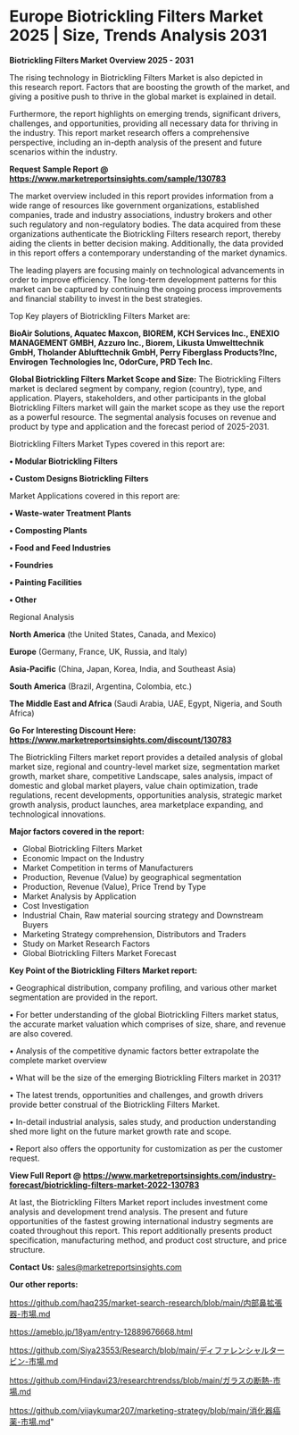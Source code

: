 # Europe Biotrickling Filters Market 2025 | Size, Trends Analysis 2031

<Strong> Biotrickling Filters Market Overview 2025 - 2031</strong>

The rising technology in Biotrickling Filters Market is also depicted in this research report. Factors that are boosting the growth of the market, and giving a positive push to thrive in the global market is explained in detail.

Furthermore, the report highlights on emerging trends, significant drivers, challenges, and opportunities, providing all necessary data for thriving in the industry. This report market research offers a comprehensive perspective, including an in-depth analysis of the present and future scenarios within the industry.

<strong>Request Sample Report @ <a href=https://www.marketreportsinsights.com/sample/130783>https://www.marketreportsinsights.com/sample/130783</a></strong>

The market overview included in this report provides information from a wide range of resources like government organizations, established companies, trade and industry associations, industry brokers and other such regulatory and non-regulatory bodies. The data acquired from these organizations authenticate the Biotrickling Filters research report, thereby aiding the clients in better decision making. Additionally, the data provided in this report offers a contemporary understanding of the market dynamics.

The leading players are focusing mainly on technological advancements in order to improve efficiency. The long-term development patterns for this market can be captured by continuing the ongoing process improvements and financial stability to invest in the best strategies.

Top Key players of Biotrickling Filters Market are:

<strong>BioAir Solutions, Aquatec Maxcon, BIOREM, KCH Services Inc., ENEXIO MANAGEMENT GMBH, Azzuro Inc., Biorem, Likusta Umwelttechnik GmbH, Tholander Ablufttechnik GmbH, Perry Fiberglass Products?Inc, Envirogen Technologies Inc, OdorCure, PRD Tech Inc.</strong>

<strong><b>Global Biotrickling Filters Market Scope and Size:</b></strong>
The Biotrickling Filters market is declared segment by company, region (country), type, and application. Players, stakeholders, and other participants in the global Biotrickling Filters market will gain the market scope as they use the report as a powerful resource. The segmental analysis focuses on revenue and product by type and application and the forecast period of 2025-2031.

Biotrickling Filters Market Types covered in this report are:

<strong>• Modular Biotrickling Filters

• Custom Designs Biotrickling Filters</strong>

Market Applications covered in this report are:

<strong>• Waste-water Treatment Plants

• Composting Plants

• Food and Feed Industries

• Foundries

• Painting Facilities

• Other</strong> 

Regional Analysis

<strong>North America</strong> (the United States, Canada, and Mexico)

<strong>Europe</strong> (Germany, France, UK, Russia, and Italy)

<strong>Asia-Pacific</strong> (China, Japan, Korea, India, and Southeast Asia)

<strong>South America</strong> (Brazil, Argentina, Colombia, etc.)

<strong>The Middle East and Africa</strong> (Saudi Arabia, UAE, Egypt, Nigeria, and South Africa)

<strong>Go For Interesting Discount Here: <a href=https://www.marketreportsinsights.com/discount/130783>https://www.marketreportsinsights.com/discount/130783</a></strong>

The Biotrickling Filters market report provides a detailed analysis of global market size, regional and country-level market size, segmentation market growth, market share, competitive Landscape, sales analysis, impact of domestic and global market players, value chain optimization, trade regulations, recent developments, opportunities analysis, strategic market growth analysis, product launches, area marketplace expanding, and technological innovations.

<strong><b>Major factors covered in the report:</b></strong>
<ul>
  <li>Global Biotrickling Filters Market </li>
  <li>Economic Impact on the Industry</li>
  <li>Market Competition in terms of Manufacturers</li>
  <li>Production, Revenue (Value) by geographical segmentation</li>
  <li>Production, Revenue (Value), Price Trend by Type</li>
  <li>Market Analysis by Application</li>
  <li>Cost Investigation</li>
  <li>Industrial Chain, Raw material sourcing strategy and Downstream Buyers</li>
  <li>Marketing Strategy comprehension, Distributors and Traders</li>
  <li>Study on Market Research Factors</li>
  <li>Global Biotrickling Filters Market Forecast</li>
</ul>

<strong><b>Key Point of the Biotrickling Filters Market report:</b></strong>

• Geographical distribution, company profiling, and various other market segmentation are provided in the report.

• For better understanding of the global Biotrickling Filters market status, the accurate market valuation which comprises of size, share, and revenue are also covered.

• Analysis of the competitive dynamic factors better extrapolate the complete market overview

• What will be the size of the emerging Biotrickling Filters market in 2031?

• The latest trends, opportunities and challenges, and growth drivers provide better construal of the Biotrickling Filters Market.

• In-detail industrial analysis, sales study, and production understanding shed more light on the future market growth rate and scope.

• Report also offers the opportunity for customization as per the customer request.

<strong><b>View Full Report @ <a href=https://www.marketreportsinsights.com/industry-forecast/biotrickling-filters-market-2022-130783>https://www.marketreportsinsights.com/industry-forecast/biotrickling-filters-market-2022-130783</a></b></strong>


At last, the Biotrickling Filters Market report includes investment come analysis and development trend analysis. The present and future opportunities of the fastest growing international industry segments are coated throughout this report. This report additionally presents product specification, manufacturing method, and product cost structure, and price structure.

<strong>Contact Us:</strong>
sales@marketreportsinsights.com

<strong>Our other reports:</strong>

<a href=https://github.com/haq235/market-search-research/blob/main/内部鼻拡張器-市場.md>https://github.com/haq235/market-search-research/blob/main/内部鼻拡張器-市場.md</a>

<a href=https://ameblo.jp/18yam/entry-12889676668.html>https://ameblo.jp/18yam/entry-12889676668.html</a>

<a href=https://github.com/Siya23553/Research/blob/main/ディファレンシャルタービン-市場.md>https://github.com/Siya23553/Research/blob/main/ディファレンシャルタービン-市場.md</a>

<a href=https://github.com/Hindavi23/researchtrendss/blob/main/ガラスの断熱-市場.md>https://github.com/Hindavi23/researchtrendss/blob/main/ガラスの断熱-市場.md</a>

<a href=https://github.com/vijaykumar207/marketing-strategy/blob/main/消化器癌薬-市場.md>https://github.com/vijaykumar207/marketing-strategy/blob/main/消化器癌薬-市場.md</a>"
